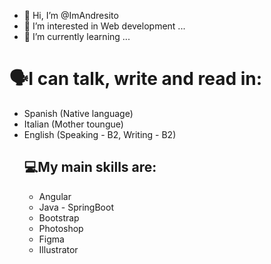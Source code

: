 - 👋 Hi, I’m @ImAndresito
- 👀 I’m interested in Web development ...
- 🌱 I’m currently learning ...

<h1>🗣️I can talk, write and read in:</h1>
<ul>
 <li>
   Spanish (Native language)
 </li>
   <li>
   Italian (Mother toungue)
 </li>
   <li>
   English (Speaking - B2, Writing - B2)
 </li>


<div><h2>💻My main skills are:</h2>
<ul>
 <li>
   Angular
 </li>
   <li>
   Java - SpringBoot
 </li>
  <li>
   Bootstrap
 </li>
   <li>
   Photoshop
 </li>
      <li>
   Figma
 </li>
   <li>
   Illustrator
 </li>
</ul>
</div>
